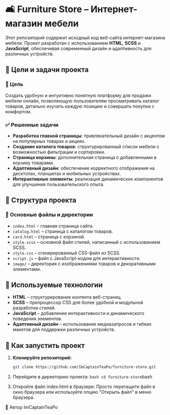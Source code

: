 # 🛋️ Furniture Store – Интернет-магазин мебели

Этот репозиторий содержит исходный код веб-сайта интернет-магазина мебели. Проект разработан с использованием **HTML**, **SCSS** и **JavaScript**, обеспечивая современный дизайн и адаптивность для различных устройств.

## 🎯 Цели и задачи проекта

### 🔹 Цель
Создать удобную и интуитивно понятную платформу для продажи мебели онлайн, позволяющую пользователям просматривать каталог товаров, детально изучать каждую позицию и совершать покупки с комфортом.

### ✅ Решенные задачи
- **Разработка главной страницы**: привлекательный дизайн с акцентом на популярных товарах и акциях.
- **Создание каталога товаров**: структурированный список мебели с возможностью фильтрации и сортировки.
- **Страница корзины**: дополнительная страница с добавленными в корзину товарами.
- **Адаптивный дизайн**: обеспечение корректного отображения на десктопах, планшетах и мобильных устройствах.
- **Интерактивные элементы**: реализация динамических компонентов для улучшения пользовательского опыта.

## 📂 Структура проекта

### 🔹 Основные файлы и директории
- `index.html` – главная страница сайта.
- `catalog.html` – страница с каталогом товаров.
- `card.html` – страница с корзиной.
- `style.scss` – основной файл стилей, написанный с использованием SCSS.
- `style.css` – сгенерированный CSS-файл из SCSS.
- `script.js` – файл с JavaScript-кодом для интерактивности.
- `image/` – директория с изображениями товаров и декоративными элементами.

## 🎨 Используемые технологии

- **HTML** – структурирование контента веб-страниц.
- **SCSS** – препроцессор CSS для более удобной и модульной разработки стилей.
- **JavaScript** – добавление интерактивности и динамического поведения элементов.
- **Адаптивный дизайн** – использование медиазапросов и гибких макетов для поддержки различных устройств.

## 🚀 Как запустить проект

1. **Клонируйте репозиторий:**
   ```bash
   git clone https://github.com/ImCaptainTeaPo/furniture-store.git
2. Перейдите в директорию проекта:
   ```bash cd furniture-store```bash


3. Откройте файл index.html в браузере: Просто перетащите файл в окно браузера или используйте опцию "Открыть файл" в меню браузера.

👤 Автор
ImCaptainTeaPo
